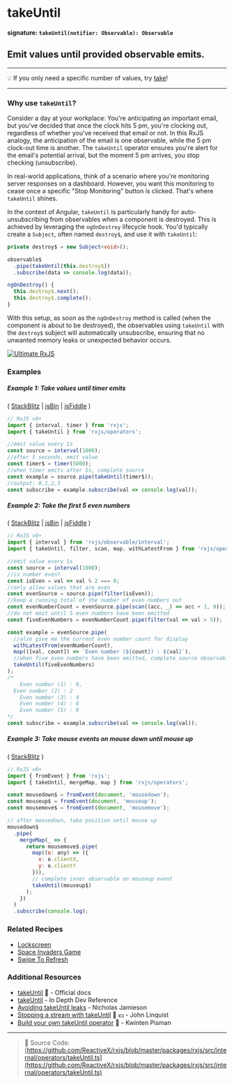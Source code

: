 # takeUntil

#### signature: `takeUntil(notifier: Observable): Observable`

## Emit values until provided observable emits.

---

💡 If you only need a specific number of values, try [take](take.md)!

---

### Why use `takeUntil`?

Consider a day at your workplace: You're anticipating an important email, but you've decided that once the clock hits 5 pm, you're clocking out, regardless of whether you've received that email or not. In this RxJS analogy, the anticipation of the email is one observable, while the 5 pm clock-out time is another. The `takeUntil` operator ensures you're alert for the email's potential arrival, but the moment 5 pm arrives, you stop checking (unsubscribe).

In real-world applications, think of a scenario where you're monitoring server responses on a dashboard. However, you want this monitoring to cease once a specific "Stop Monitoring" button is clicked. That's where `takeUntil` shines.

In the context of Angular, `takeUntil` is particularly handy for auto-unsubscribing from observables when a component is destroyed. This is achieved by leveraging the `ngOnDestroy` lifecycle hook. You'd typically create a `Subject`, often named `destroy$`, and use it with `takeUntil`:

```typescript
private destroy$ = new Subject<void>();

observable$
  .pipe(takeUntil(this.destroy$))
  .subscribe(data => console.log(data));

ngOnDestroy() {
  this.destroy$.next();
  this.destroy$.complete();
}
```

With this setup, as soon as the `ngOnDestroy` method is called (when the component is about to be destroyed), the observables using `takeUntil` with the `destroy$` subject will automatically unsubscribe, ensuring that no unwanted memory leaks or unexpected behavior occurs.

[![Ultimate RxJS](https://drive.google.com/uc?export=view&id=1qq2-q-eVe-F_-d0eSvTyqaGRjpfLDdJz 'Ultimate RxJS')](https://ultimatecourses.com/courses/rxjs?ref=4)

### Examples

##### Example 1: Take values until timer emits

(
[StackBlitz](https://stackblitz.com/edit/typescript-ujwjbg?file=index.ts&devtoolsheight=100)
| [jsBin](http://jsbin.com/yevuhukeja/1/edit?js,console) |
[jsFiddle](https://jsfiddle.net/btroncone/zbe9dzb9/) )

```js
// RxJS v6+
import { interval, timer } from 'rxjs';
import { takeUntil } from 'rxjs/operators';

//emit value every 1s
const source = interval(1000);
//after 5 seconds, emit value
const timer$ = timer(5000);
//when timer emits after 5s, complete source
const example = source.pipe(takeUntil(timer$));
//output: 0,1,2,3
const subscribe = example.subscribe(val => console.log(val));
```

##### Example 2: Take the first 5 even numbers

(
[StackBlitz](https://stackblitz.com/edit/typescript-djhv7s?file=index.ts&devtoolsheight=100)
| [jsBin](http://jsbin.com/doquqecara/1/edit?js,console) |
[jsFiddle](https://jsfiddle.net/btroncone/0dLeksLe/) )

```js
// RxJS v6+
import { interval } from 'rxjs/observable/interval';
import { takeUntil, filter, scan, map, withLatestFrom } from 'rxjs/operators';

//emit value every 1s
const source = interval(1000);
//is number even?
const isEven = val => val % 2 === 0;
//only allow values that are even
const evenSource = source.pipe(filter(isEven));
//keep a running total of the number of even numbers out
const evenNumberCount = evenSource.pipe(scan((acc, _) => acc + 1, 0));
//do not emit until 5 even numbers have been emitted
const fiveEvenNumbers = evenNumberCount.pipe(filter(val => val > 5));

const example = evenSource.pipe(
  //also give me the current even number count for display
  withLatestFrom(evenNumberCount),
  map(([val, count]) => `Even number (${count}) : ${val}`),
  //when five even numbers have been emitted, complete source observable
  takeUntil(fiveEvenNumbers)
);
/*
	Even number (1) : 0,
  Even number (2) : 2
	Even number (3) : 4
	Even number (4) : 6
	Even number (5) : 8
*/
const subscribe = example.subscribe(val => console.log(val));
```

##### Example 3: Take mouse events on mouse down until mouse up

(
[StackBlitz](https://stackblitz.com/edit/rxjs-ug2ezf?file=index.ts&devtoolsheight=50)
)

```js
// RxJS v6+
import { fromEvent } from 'rxjs';
import { takeUntil, mergeMap, map } from 'rxjs/operators';

const mousedown$ = fromEvent(document, 'mousedown');
const mouseup$ = fromEvent(document, 'mouseup');
const mousemove$ = fromEvent(document, 'mousemove');

// after mousedown, take position until mouse up
mousedown$
  .pipe(
    mergeMap(_ => {
      return mousemove$.pipe(
        map((e: any) => ({
          x: e.clientX,
          y: e.clientY
        })),
        // complete inner observable on mouseup event
        takeUntil(mouseup$)
      );
    })
  )
  .subscribe(console.log);
```

### Related Recipes

- [Lockscreen](../../recipes/lockscreen.md)
- [Space Invaders Game](/recipes/space-invaders-game.md)
- [Swipe To Refresh](/recipes/swipe-to-refresh.md)

### Additional Resources

- [takeUntil](https://rxjs.dev/api/operators/takeUntil) 📰 - Official docs
- [takeUntil](https://web.archive.org/web/20230925063213/https://indepth.dev/reference/rxjs/operators/take-until) - In Depth Dev Reference
- [Avoiding takeUntil leaks](https://cartant.medium.com/rxjs-avoiding-takeuntil-leaks-fb5182d047ef) -
  Nicholas Jamieson
- [Stopping a stream with takeUntil](https://egghead.io/lessons/rxjs-stopping-a-stream-with-takeuntil?course=step-by-step-async-javascript-with-rxjs)
  🎥 💵 - John Linquist
- [Build your own takeUntil operator](https://github.com/KwintenP/rxjs-operators-from-scratch/blob/master/src/operators/takeUntil.ts)
  📁 - Kwinten Pisman

---

> 📁 Source Code:
> [https://github.com/ReactiveX/rxjs/blob/master/packages/rxjs/src/internal/operators/takeUntil.ts](https://github.com/ReactiveX/rxjs/blob/master/packages/rxjs/src/internal/operators/takeUntil.ts)
